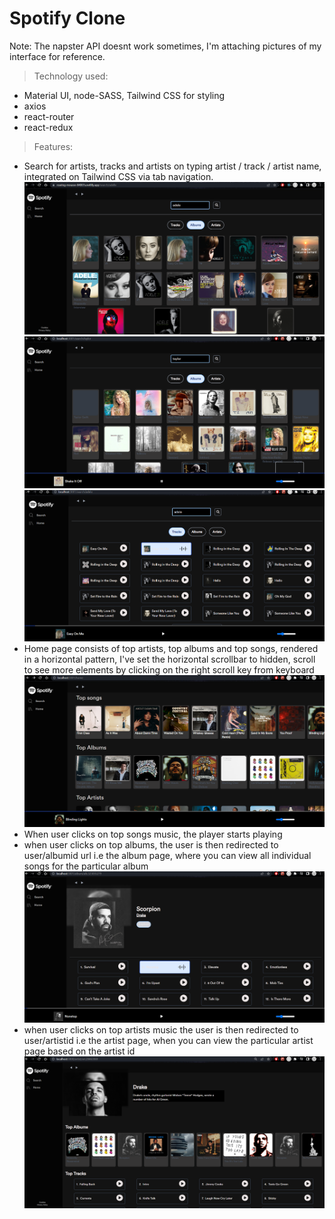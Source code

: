 # Spotify Clone 

Note: The napster API doesnt work sometimes, I'm attaching pictures of my interface for reference.

> Technology used:
- Material UI, node-SASS, Tailwind CSS for styling 
- axios 
- react-router
- react-redux

> Features:
- Search for artists, tracks and artists on typing artist / track / artist name, integrated on Tailwind CSS via tab navigation. 
![](d8.PNG)
![](d3.PNG)
![](d4.PNG)
- Home page consists of top artists, top albums and top songs, rendered in a horizontal pattern, I've set the horizontal scrollbar to hidden, scroll to see more elements by clicking on the right scroll key from keyboard 
![Home Page](d1.PNG)
- When user clicks on top songs music, the player starts playing
- when user clicks on top albums, the user is then redirected to user/albumid url i.e the album page, where you can view all individual songs for the particular album 
![Album Page](d5.PNG)
- when user clicks on top artists music the user is then redirected to user/artistid i.e the artist page, when you can view the particular artist page based on the artist id 
![Artist Page](d7.PNG)



